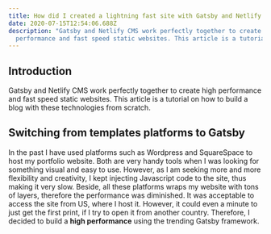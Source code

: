 ```yaml
---
title: How did I created a lightning fast site with Gatsby and Netlify CMS
date: 2020-07-15T12:54:06.688Z
description: "Gatsby and Netlify CMS work perfectly together to create high
  performance and fast speed static websites. This article is a tutorial on how to build a blog with these technologies from scratch. "
---
```


## Introduction

Gatsby and Netlify CMS work perfectly together to create high performance and fast speed static websites. This article is a tutorial on how to build a blog with these technologies from scratch.

## Switching from templates platforms to Gatsby

In the past I have used platforms such as Wordpress and SquareSpace to host my portfolio website. Both are very handy tools when I was looking for something visual and easy to use. However, as I am seeking more and more flexibility and creativity, I kept injecting Javascript code to the site, thus making it very slow. Beside, all these platforms wraps my website with tons of layers, therefore the performance was diminished. It was acceptable to access the site from US, where I host it. However, it could even a minute to just get the first print, if I try to open it from another country. Therefore, I decided to build a **high performance** using the trending Gatsby framework.
